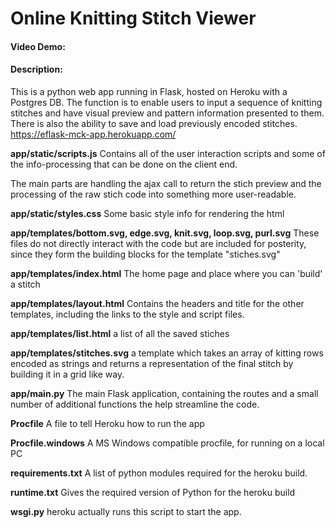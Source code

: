 # Online Knitting Stitch Viewer
#### Video Demo:  <URL HERE>
#### Description:
This is a python web app running in Flask, hosted on Heroku with a Postgres DB.
The function is to enable users to input a sequence of knitting stitches and have visual preview and pattern information presented to them. There is also the ability to save and load previously encoded stitches.
https://eflask-mck-app.herokuapp.com/

**app/static/scripts.js**
Contains all of the user interaction scripts and some of the info-processing that can be done on the client end.

The main parts are handling the ajax call to return the stich preview and the processing of the raw stich code into something more user-readable.

**app/static/styles.css**
Some basic style info for rendering the html

**app/templates/bottom.svg, edge.svg, knit.svg, loop.svg, purl.svg**
These files do not directly interact with the code but are included for posterity, since they form the building blocks for the template "stiches.svg"

**app/templates/index.html**
The home page and place where you can 'build' a stitch

**app/templates/layout.html**
Contains the headers and title for the other templates, including the links to the style and script files.

**app/templates/list.html**
a list of all the saved stiches

**app/templates/stitches.svg**
a template which takes an array of kitting rows encoded as strings and returns a representation of the final stitch by building it in a grid like way.

**app/main.py**
The main Flask application, containing the routes and a small number of additional functions the help streamline the code.

**Procfile**
A file to tell Heroku how to run the app

**Procfile.windows**
A MS Windows compatible procfile, for running on a local PC

**requirements.txt**
A list of python modules required for the heroku build.

**runtime.txt**
Gives the required version of Python for the heroku build

**wsgi.py**
heroku actually runs this script to start the app.


